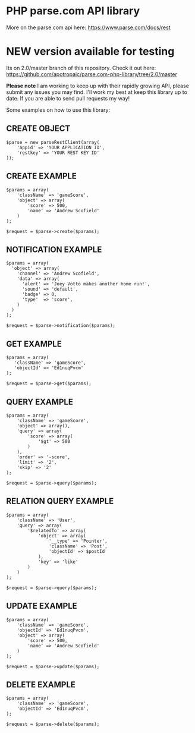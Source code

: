 PHP parse.com API library
===========================
More on the parse.com api here: https://www.parse.com/docs/rest

NEW version available for testing
==================================
Its on 2.0/master branch of this repository. Check it out here: https://github.com/apotropaic/parse.com-php-library/tree/2.0/master



**Please note**
I am working to keep up with their rapidly growing API, please submit any issues you may find. I'll work my best at keep this library up to date. If you are able to send pull requests my way!



Some examples on how to use this library:

CREATE OBJECT
--------------

```
$parse = new parseRestClient(array(
	'appid' => 'YOUR APPLICATION ID',
	'restkey' => 'YOUR REST KEY ID'
));
```

CREATE EXAMPLE
----------------

```
$params = array(
    'className' => 'gameScore',
    'object' => array(
    	'score' => 500,
    	'name' => 'Andrew Scofield'
    )
);

$request = $parse->create($params);
```
  
NOTIFICATION EXAMPLE
----------------

```
$params = array(
  'object' => array(
    'channel' => 'Andrew Scofield',
    'data' => array(
      'alert' => 'Joey Votto makes another home run!',
      'sound' => 'default',
      'badge' => 0,
      'type'  => 'score',
    )
  )
);

$request = $parse->notification($params);
```
  
GET EXAMPLE
------------

 ```
$params = array(
    'className' => 'gameScore',
    'objectId' => 'Ed1nuqPvcm'
);

$request = $parse->get($params);
```

QUERY EXAMPLE
--------------

```
$params = array(
    'className' => 'gameScore',
    'object' => array(),
    'query' => array(
        'score' => array(
            '$gt' => 500
        )
    ),
    'order' => '-score',
    'limit' => '2',
    'skip' => '2'
);

$request = $parse->query($params);
```

RELATION QUERY EXAMPLE
----------------------

```
$params = array(
    'className' => 'User',
    'query' => array(
        '$relatedTo' => array(
            'object' => array(
                '__type' => 'Pointer',
                'className' => 'Post',
                'objectId' => $postId
            ),
            'key' => 'like'
        )
    )
);

$request = $parse->query($params);
```

UPDATE EXAMPLE
---------------

```
$params = array(
    'className' => 'gameScore',
    'objectId' => 'Ed1nuqPvcm',
    'object' => array(
    	'score' => 500,
    	'name' => 'Andrew Scofield'
    )
);

$request = $parse->update($params);
```  

DELETE EXAMPLE
----------------

```
$params = array(
    'className' => 'gameScore',
    'objectId' => 'Ed1nuqPvcm',
);

$request = $parse->delete($params); 
```

